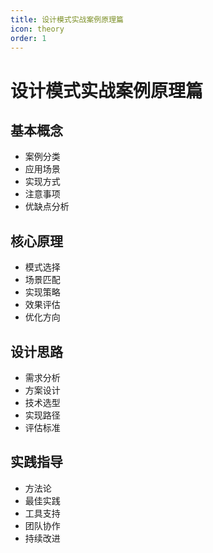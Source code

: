 ```yaml
---
title: 设计模式实战案例原理篇
icon: theory
order: 1
---
```


# 设计模式实战案例原理篇

## 基本概念
- 案例分类
- 应用场景
- 实现方式
- 注意事项
- 优缺点分析

## 核心原理
- 模式选择
- 场景匹配
- 实现策略
- 效果评估
- 优化方向

## 设计思路
- 需求分析
- 方案设计
- 技术选型
- 实现路径
- 评估标准

## 实践指导
- 方法论
- 最佳实践
- 工具支持
- 团队协作
- 持续改进
